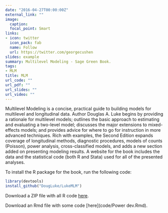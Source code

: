 ```yaml
---
date: "2016-04-27T00:00:00Z"
external_link: ""
image:
  caption: 
  focal_point: Smart
links:
- icon: twitter
  icon_pack: fab
  name: Follow
  url: https://twitter.com/georgecushen
slides: example
summary: Multilevel Modeling - Sage Green Book.
tags:
- MLM
title: MLM
url_code: ""
url_pdf: ""
url_slides: ""
url_video: ""
---
```


Multilevel Modeling is a concise, practical guide to building models for multilevel and longitudinal data. Author Douglas A. Luke begins by providing a rationale for multilevel models; outlines the basic approach to estimating and evaluating a two-level model; discusses the major extensions to mixed-effects models; and provides advice for where to go for instruction in more advanced techniques. Rich with examples, the Second Edition expands coverage of longitudinal methods, diagnostic procedures, models of counts (Poisson), power analysis, cross-classified models, and adds a new section added on presenting modeling results. A website for the book includes the data and the statistical code (both R and Stata) used for all of the presented analyses.


To install the R package for the book, run the following code:

```r
library(devtools)
install_github("DougLuke/LukeMLM")
```

Download a ZIP file with all R code [here](code/chap_assess.zip).

Download an Rmd file with some code [here](code/Power dev.Rmd).